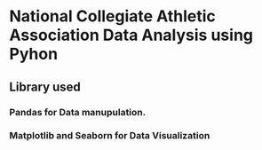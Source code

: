 # National Collegiate Athletic Association Data Analysis using Pyhon

## Library used
### Pandas for Data manupulation.
### Matplotlib and Seaborn for Data Visualization
